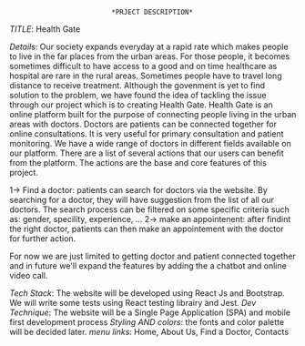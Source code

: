                              *PRJECT DESCRIPTION*

_TITLE_: Health Gate

_Details_: Our society expands everyday at a rapid rate which makes people to live in the far places from the urban areas. For those people, it becomes sometimes difficult to have access to a good and on time healthcare as hospital are rare in the rural areas. Sometimes people have to travel long distance to receive treatment. Although the govenment is yet to find solution to the problem, we have found the idea of tackling the issue through our project which is to creating Health Gate. Health Gate is an online platform built for the purpose of connecting people living in the urban areas with doctors. Doctors are patients can be connected together for online consultations. It is very useful for primary consultation and patient monitoring. We have a wide range of doctors in different fields available on our platform. There are a list of several actions that our users can benefit from the platform. The actions are the base and core features of this project.

1-> Find a doctor: patients can search for doctors via the website. By searching for a doctor, they will have suggestion from the list of all our doctors. The search process can be filtered on some specific criteria such as: gender, specility, experience, ...
2-> make an appointenent: after findint the right doctor, patients can then make an appointement with the doctor for further action.

For now we are just limited to getting doctor and patient connected together and in future we'll expand the features by adding the a chatbot and online video call.

_Tech Stack_: The website will be developed using React Js and Bootstrap. We will write some tests using React testing librairy and Jest.
_Dev Technique_: The website will be a Single Page Application (SPA) and mobile first development process
_Styling AND colors_: the fonts and color palette will be decided later.
_menu links_: Home, About Us, Find a Doctor, Contacts
